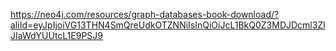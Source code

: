 https://neo4j.com/resources/graph-databases-book-download/?aliId=eyJpIjoiVG13THN4SmQreUdkOTZNNiIsInQiOiJcL1BkQ0Z3MDJDcml3ZlJIaWdYUUtcL1E9PSJ9
